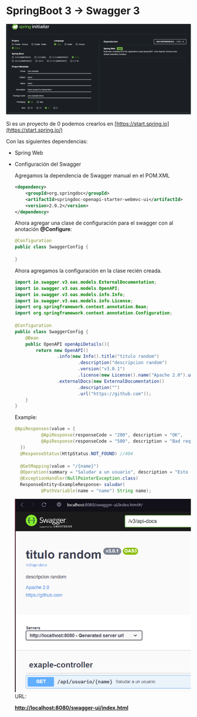 # SpringBoot 3 → Swagger 3

![Untitled](src/main/resources/static/img.png)

Si es un proyecto de 0 podemos crearlos en [https://start.spring.io](https://start.spring.io/)

Con las siguientes dependencias:

- Spring Web

- Configuración del Swagger

  Agregamos la dependencia de Swagger manual en el POM.XML

    ```xml
    <dependency>
    	<groupId>org.springdoc</groupId>
    	<artifactId>springdoc-openapi-starter-webmvc-ui</artifactId>
    	<version>2.0.2</version>
    </dependency>
    ```

  Ahora agregar una clase de configuración para el swagger con al anotación **@Configure**:

    ```java
    @Configuration
    public class SwaggerConfig {
    
    }
    ```

  Ahora agregamos la configuración en la clase recién creada.

    ```java
    import io.swagger.v3.oas.models.ExternalDocumentation;
    import io.swagger.v3.oas.models.OpenAPI;
    import io.swagger.v3.oas.models.info.Info;
    import io.swagger.v3.oas.models.info.License;
    import org.springframework.context.annotation.Bean;
    import org.springframework.context.annotation.Configuration;
    
    @Configuration
    public class SwaggerConfig {
        @Bean
        public OpenAPI openApiDetails(){
            return new OpenAPI()
                    .info(new Info().title("titulo random")
                            .description("descripcion random")
                            .version("v3.0.1")
                            .license(new License().name("Apache 2.0").url("http://springdoc.org")))
                    .externalDocs(new ExternalDocumentation()
                            .description("")
                            .url("https://github.com"));
        }
    }
    ```

  Example:
  ```java
  @ApiResponses(value = {
            @ApiResponse(responseCode = "200", description = "OK",          content = @Content(schema = @Schema(implementation = ExampleResponse.class))),
            @ApiResponse(responseCode = "500", description = "Bad request", content = @Content(schema = @Schema(implementation = ExampleResponse.class)))
    })
    @ResponseStatus(HttpStatus.NOT_FOUND) //404

    @GetMapping(value = "/{name}")
    @Operation(summary = "Saludar a un usuario", description = "Esto es una nota")
    @ExceptionHandler(NullPointerException.class)
    ResponseEntity<ExampleResponse> saludar(
            @PathVariable(name = "name") String name);
  ```
  ![img.png](src/main/resources/static/imgSwagger.png)
  URL:

  [**http://localhost:8080/swagger-ui/index.html**](http://localhost:8080/swagger-ui/index.html)